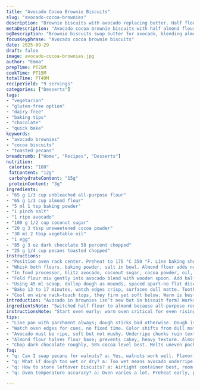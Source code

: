 ```yaml
---
title: "Avocado Cocoa Brownie Biscuits"
slug: "avocado-cocoa-brownies"
description: "Brownie biscuits with avocado replacing butter. Half flour, half almond flour twist. Cassonade swapped for coconut sugar. Dark chocolate chunks add sharp bites. Toasted pecans on top for crunch. Baked at 175 °C, timing flexible by visual cues. Moist, fudgy centers. Crispy edges set by color and texture. No dairy, no lactose, but plenty of richness. Egg binds, oil adds moisture. Flour mix gives subtle nuttiness unseen in usual versions. Cacao powder hit adjusted slightly less bitterness. Careful folding avoids dense bricks. Perfect when toothpick comes out with few moist crumbs, not wet batter. Versatile recipe favors substitutions and kitchen shortcuts. No margarine, no fuss. Always line pan or risk sticking. Watch closely last 5 min — tiny bubbles fade, edges pull away. Pecan aroma signals almost done. Can switch pecans for walnuts easily."
metaDescription: "Avocado cocoa brownie biscuits with half almond flour, dark chocolate bits, and toasted pecans for crunch. Moist centers, crispy edges, baked at 175 °C."
ogDescription: "Brownie biscuits swap butter for avocado, blending almond and all-purpose flours. Dark chocolate and pecans add texture; watch edges for doneness."
focusKeyphrase: "Avocado cocoa brownie biscuits"
date: 2025-09-29
draft: false
image: avocado-cocoa-brownies.jpg
author: "Emma"
prepTime: PT25M
cookTime: PT15M
totalTime: PT40M
recipeYield: "9 servings"
categories: ["Desserts"]
tags:
- "vegetarian"
- "gluten-free option"
- "dairy-free"
- "baking tips"
- "chocolate"
- "quick bake"
keywords:
- "avocado brownies"
- "cocoa biscuits"
- "toasted pecans"
breadcrumb: ["Home", "Recipes", "Desserts"]
nutrition: 
 calories: "180"
 fatContent: "12g"
 carbohydrateContent: "15g"
 proteinContent: "3g"
ingredients:
- "65 g 1/3 cup unbleached all-purpose flour"
- "65 g 1/3 cup almond flour"
- "5 ml 1 tsp baking powder"
- "1 pinch salt"
- "1 ripe avocado"
- "100 g 1/2 cup coconut sugar"
- "20 g 3 tbsp unsweetened cocoa powder"
- "30 ml 2 tbsp vegetable oil"
- "1 egg"
- "85 g 3 oz dark chocolate 58 percent chopped"
- "25 g 1/4 cup pecans toasted chopped"
instructions:
- "Position oven rack center. Preheat to 175 °C 350 °F. Line baking sheet with parchment paper; don’t skip—sticky mess otherwise."
- "Whisk both flours, baking powder, salt in bowl. Almond flour adds nuttiness but watch moisture—too much swamps dough."
- "In food processor, blitz avocado, coconut sugar, cocoa powder, oil, egg until creamy but not watery. Texture matters here—overpuree and crumbs toughen."
- "Fold flour mix gently into avocado blend with wooden spoon. Add half chopped chocolate; stir, don’t beat."
- "Using 45 ml scoop, dollop dough as mounds, spaced apart—no flat discs. Top each with remaining chips and pecans. Press lightly to adhere."
- "Bake 13 to 17 minutes, watch edges crisp, surfaces dull matte. Toothpick should emerge with crumbs, not wet goo. Smaller ovens differ—check early."
- "Cool on wire rack—touch tops, they firm yet soft below. Warm is best for gooey bites. Store airtight, reheat gently in microwave if needed."
introduction: "Avocado in brownies isn’t new but in biscuit form? Works surprisingly well. Subtle, moist but holds shape. Cocoa cuts richness familiar from oil-only cookies. Coconut sugar is sweet but less sharp than cassonade. Using almond flour lightens texture, less dense than straight AP flour; adds faint nuttiness—fits well with pecan crunch topping. Don’t skimp on oil; avocado alone can dry out if it’s underripe. Chocolate chips melt patchy, creating pockets of bitterness amidst sweetness. Crucial: watch baking edges. They change from soft to slightly crisp slowly—patiently work by eye, not by stopwatch. Tried longer time—too dry. Less time leaves underbaked centers. Experimented with chopped walnuts too, popular substitute, though pecans bring earthiness I prefer. Egg binds masse without giving heaviness typical of butter biscuits. The dough is sticky, tacky but manageable with a scoop and parchment. Flavor deepens as it rests a bit—best same day, but survives next day as soft-still treat."
ingredientsNote: "Switched half flour to almond because all-purpose renders these biscuits cakey, less fudge-bite. Almond doesn’t soak up moisture like flour does, changes texture. Coconut sugar instead of cassonade; less caramel flavor but more earthy sweet—less humidifying. Cocoa powder reduced a little; cacoa bitterness can overwhelm if too much. Used vegetable oil for neutral taste but olive oil works—adds fruity notes if that’s your thing. Avocado must be ripe; unripe ruins the smoothness, makes chunks. Use egg large and fresh—key for binding. Dark chocolate above 58% gives bite but no sourness. Pecans toasted in dry pan until fragrant before chopping intensifies aroma, eliminates raw bitterness. Pecans optional; walnuts or hazelnuts ok but flavor changes dramatically. Parchment essential; biscuits stick otherwise. Can freeze raw dough balls wrapped, bake later—adds 2-3 min to time."
instructionsNote: "Start oven early; warm oven critical for even rising with avocado fat profile. Layer all dry ingredients first; prevents clumping of baking powder and gives uniform lift. Puree avocado with sugars and wet ingredients only—mixing flour direct in processor overworks batter, stiffens final product. Fold in flour gently; tough biscuits from harsh stirring. Scoop dough mounds spaced enough for spread; too close means one flat mess. Top extras—chocolate chunks and pecans—stick better on soft dough pre-bake but don’t push too deep or surface won’t crisp. Bake visually; edges deepen in color, crack slightly, scent of toasted nuts fills kitchen. Toothpick check too; moist crumbs cling but not raw dough. Cool on wired rack or bottom steams, sogginess follows. Reiheat only briefly or texture goes rubbery. Last-minute crunch: sprinkle flaky sea salt after baking. A trick most overlook but worth it."
tips:
- "Line pan with parchment always; dough sticks bad otherwise. Dough is tacky not quite wet, scoop and space dough mounds well; too close merges to flat mess. Use wooden spoon to fold dry mix in gently; overwork stiffens, tough biscuit outcome."
- "Watch oven edges for cues, no fixed time. Color shifts from dull matte to light crisp cracking. Tiny bubbles fade just before done; pecan aroma fills room. Toothpick test: moist crumbs cling but no wet batter on tip."
- "Avocado must be ripe, soft but not mushy. Underripe chunks ruin texture, smoothness lost. Vegetable oil neutral but olive oil adds subtle fruit flavor, optional. Cocoa powder decreased here; too much gives bitter harshness."
- "Almond flour halves flour base; prevents cakey, heavy texture. Almond doesn’t soak moisture like all-purpose. Coconut sugar swaps cassonade for mild earthy sweetness, less caramel notes. Toast pecans dry pan before chopping; a must for aroma and flavor boost."
- "Chop dark chocolate roughly, 58% cocoa level best. Melts uneven pockets, sharp bites contrast soft crumb. Egg binds firm but avoid heaviness from butter. Cool on wired rack to avoid soggy bottoms; reheating brief to keep texture—avoid rubbery."
faq:
- "q: Can I swap pecans for walnuts? a: Yes, walnuts work well. Flavor changes, less earthiness more mellow. Toast nuts dry pan first. Skip nuts if allergic, texture lost but biscuit still holds."
- "q: What if dough too wet or dry? a: Too wet means avocado underripe or oil excess. Add more almond flour bit by bit. Too dry, add splash oil or egg white. Careful folding helps keep balance; no beating."
- "q: How to store leftover biscuits? a: Airtight container best, room temp good day or two. Refrigerate ruins texture fast, gets dry and crumbly. Freeze raw dough balls parchment wrapped, bake later with few extra minutes."
- "q: Oven temperature accuracy? a: Oven varies a lot. Preheat early, position rack center. Visual checks more reliable than timer. Edges crisp, centers remain moist. Watch small bubbles vanish, smell nuts, edges pull slightly."

---
```

